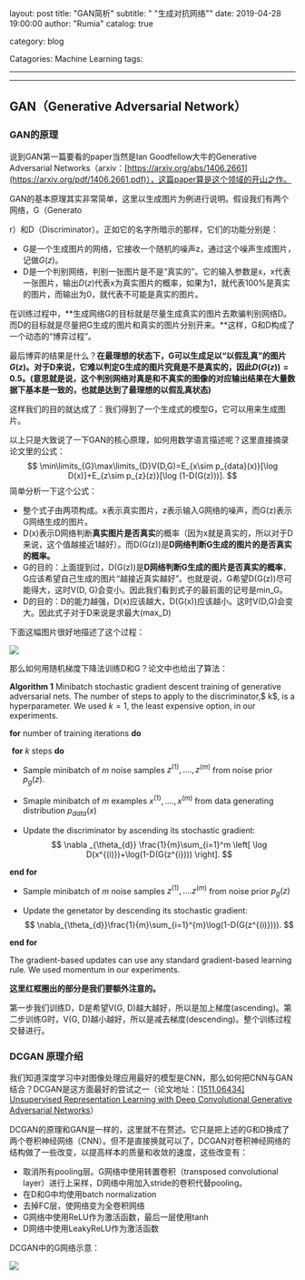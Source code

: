 

layout:     post
title:      "GAN简析"
subtitle:   " \"生成对抗网络\""
date:       2019-04-28 19:00:00
author:     "Rumia"
catalog: true

category: blog

Catagories: Machine Learning
tags:

---



------------------------------------------

## GAN（Generative Adversarial Network）

### GAN的原理

说到GAN第一篇要看的paper当然是Ian Goodfellow大牛的Generative Adversarial Networks（arxiv：[https://arxiv.org/abs/1406.2661](https://arxiv.org/pdf/1406.2661.pdf)），这篇paper算是这个领域的开山之作。

GAN的基本原理其实非常简单，这里以生成图片为例进行说明。假设我们有两个网络，G（Generato

r）和D（Discriminator）。正如它的名字所暗示的那样，它们的功能分别是：

- G是一个生成图片的网络，它接收一个随机的噪声z，通过这个噪声生成图片，记做$G(z)$。
- D是一个判别网络，判别一张图片是不是“真实的”。它的输入参数是x，x代表一张图片，输出$D(z)$代表x为真实图片的概率，如果为1，就代表100%是真实的图片，而输出为0，就代表不可能是真实的图片。

在训练过程中，**生成网络G的目标就是尽量生成真实的图片去欺骗判别网络D。而D的目标就是尽量把G生成的图片和真实的图片分别开来。**这样，G和D构成了一个动态的“博弈过程”。

最后博弈的结果是什么？**在最理想的状态下，**G可以生成足以“以假乱真”的图片$G(z)$。对于D来说，它难以判定G生成的图片究竟是不是真实的，因此$D(G(z)) = 0.5$。**(意思就是说，这个判别网络对真是和不真实的图像的对应输出结果在大量数据下基本是一致的，也就是达到了最理想的以假乱真状态)**



这样我们的目的就达成了：我们得到了一个生成式的模型G，它可以用来生成图片。

以上只是大致说了一下GAN的核心原理，如何用数学语言描述呢？这里直接摘录论文里的公式：
$$
\min\limits_{G}\max\limits_{D}V(D,G)=E_{x\sim p_{data}(x)}[\log D(x)]+E_{z\sim p_{z}(z)}[\log (1-D(G(z)))].
$$
简单分析一下这个公式：

- 整个式子由两项构成。x表示真实图片，z表示输入G网络的噪声，而G(z)表示G网络生成的图片。
- D(x)表示D网络判断**真实图片是否真实**的概率（因为x就是真实的，所以对于D来说，这个值越接近1越好）。而D(G(z))是**D网络判断G生成的图片的是否真实的概率。**
- G的目的：上面提到过，D(G(z))是**D网络判断G生成的图片是否真实的概率**，G应该希望自己生成的图片“越接近真实越好”。也就是说，G希望D(G(z))尽可能得大，这时V(D, G)会变小。因此我们看到式子的最前面的记号是min_G。
- D的目的：D的能力越强，D(x)应该越大，D(G(x))应该越小。这时V(D,G)会变大。因此式子对于D来说是求最大(max_D)

下面这幅图片很好地描述了这个过程：

![](/img/adversarial-net-framework.jpg)

那么如何用随机梯度下降法训练D和G？论文中也给出了算法：

**Algorithm 1**  Minibatch stochastic gradient descent training of generative adversarial nets. The number of
steps to apply to the discriminator,$ k$, is a hyperparameter. We used $k = 1$, the least expensive option, in our
experiments.

**for** number of training iterations **do**

​	**for** $k$ steps **do**

  - Sample minibatch of $m$ noise samples ${z^{(1)},....,z^{(m)}}$ from noise prior $p_{g}(z)$.

  - Smaple minibatch of $m$ examples ${x^{(1)},....,x^{(m)}}$ from data generating distribution $p_{data}(x)$

  - Update the discriminator by ascending its stochastic gradient:
    $$
    \nabla _{\theta_{d}} \frac{1}{m}\sum_{i=1}^m \left[ \log D(x^{(i)})+\log(1-D(G(z^{i}))) \right].
    $$

**end for**

- Sample minibatch of $m$ noise samples $z^{(1)},....z^{(m)}$ from noise prior $p_{g}(z)$

- Update the genetator by descending its stochastic gradient:
  $$
  \nabla_{\theta_{d}}\frac{1}{m}\sum_{i=1}^{m}\log(1-D(G(z^{(i)}))).
  $$
  

**end for**

The gradient-based updates can use any standard gradient-based learning rule. We used momentum in our experiments.

**这里红框圈出的部分是我们要额外注意的。**

第一步我们训练D，D是希望V(G, D)越大越好，所以是加上梯度(ascending)。第二步训练G时，V(G, D)越小越好，所以是减去梯度(descending)。整个训练过程交替进行。

### DCGAN 原理介绍

我们知道深度学习中对图像处理应用最好的模型是CNN，那么如何把CNN与GAN结合？DCGAN是这方面最好的尝试之一（论文地址：[[1511.06434\] Unsupervised Representation Learning with Deep Convolutional Generative Adversarial Networks](https://link.zhihu.com/?target=https%3A//arxiv.org/abs/1511.06434)）

DCGAN的原理和GAN是一样的，这里就不在赘述。它只是把上述的G和D换成了两个卷积神经网络（CNN）。但不是直接换就可以了，DCGAN对卷积神经网络的结构做了一些改变，以提高样本的质量和收敛的速度，这些改变有：

- 取消所有pooling层。G网络中使用转置卷积（transposed convolutional layer）进行上采样，D网络中用加入stride的卷积代替pooling。
- 在D和G中均使用batch normalization
- 去掉FC层，使网络变为全卷积网络
- G网络中使用ReLU作为激活函数，最后一层使用tanh
- D网络中使用LeakyReLU作为激活函数

DCGAN中的G网络示意：

![](/img/G-network.jpg)